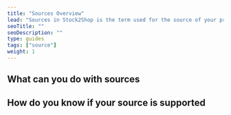 ```yaml
---
title: "Sources Overview"
lead: "Sources in Stock2Shop is the term used for the source of your product and customer information"
seoTitle: ""
seoDescription: ""
type: guides
tags: ["source"]
weight: 1
---
```


## What can you do with sources


## How do you know if your source is supported





    


